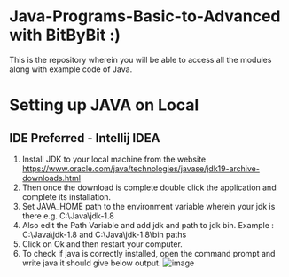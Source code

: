 # Java-Programs-Basic-to-Advanced with BitByBit :)
This is the repository wherein you will be able to access all the modules along with example code of Java.

# Setting up JAVA on Local
## IDE Preferred - Intellij IDEA

1. Install JDK to your local machine from the website https://www.oracle.com/java/technologies/javase/jdk19-archive-downloads.html
2. Then once the download is complete double click the application and complete its installation.
3. Set JAVA_HOME path to the environment variable wherein your jdk is there e.g. C:\Java\jdk-1.8
4. Also edit the Path Variable and add jdk and path to jdk bin. Example : C:\Java\jdk-1.8 and C:\Java\jdk-1.8\bin paths
5. Click on Ok and then restart your computer.
6. To check if java is correctly installed, open the command prompt and write java it should give below output.
   ![image](https://github.com/user-attachments/assets/5c70d10b-20bc-4f8b-9fd3-63ca7a9c61b0)
